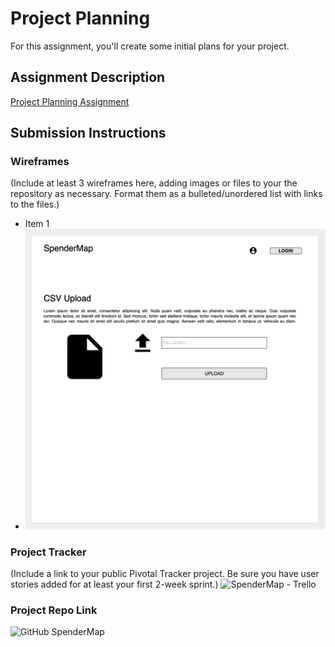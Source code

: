 # Project Planning
For this assignment, you'll create some initial plans for your project.

## Assignment Description
[Project Planning Assignment](https://education.launchcode.org/liftoff/assignments/planning/)

## Submission Instructions

### Wireframes

(Include at least 3 wireframes here, adding images or files to your the repository as necessary. Format them as a bulleted/unordered list with links to the files.)
* Item 1
* ![CSV Upload Page](https://github.com/acardelle/spendermap/blob/master/Wireframe%20-%20CSV%20Upload.png)

### Project Tracker

(Include a link to your public Pivotal Tracker project. Be sure you have user stories added for at least your first 2-week sprint.)
![SpenderMap - Trello](https://trello.com/b/ZFcWtLCn/spendermap)

### Project Repo Link

![GitHub SpenderMap](https://github.com/acardelle/spendermap)
